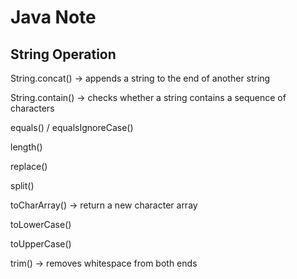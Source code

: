 # Java Note

## String Operation

String.concat()  -> appends a string to the end of another string

String.contain() -> checks whether a string contains a sequence of characters

equals() / equalsIgnoreCase()

length()

replace()

split()

toCharArray() -> return a new character array

toLowerCase()

toUpperCase()

trim() -> removes whitespace from both ends

